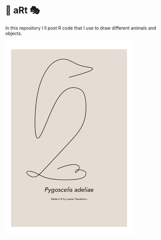 # :art: aRt  :performing_arts:

In this repository I ll post R code that I use to draw different animals and objects.


<img src="https://github.com/loukesio/aRt/blob/main/plots/aRt_penguin/aRt_penguin.png" width="400">

